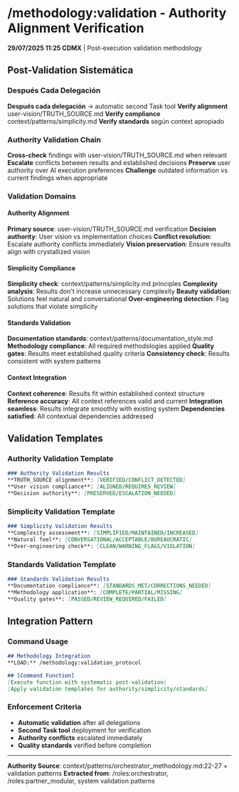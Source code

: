 # /methodology:validation - Authority Alignment Verification

**29/07/2025 11:25 CDMX** | Post-execution validation methodology

## Post-Validation Sistemática

### Después Cada Delegación
**Después cada delegación** → automatic second Task tool
**Verify alignment** user-vision/TRUTH_SOURCE.md
**Verify compliance** context/patterns/simplicity.md
**Verify standards** según context apropiado

### Authority Validation Chain
**Cross-check** findings with user-vision/TRUTH_SOURCE.md when relevant
**Escalate** conflicts between results and established decisions
**Preserve** user authority over AI execution preferences
**Challenge** outdated information vs current findings when appropriate

### Validation Domains

#### Authority Alignment
**Primary source**: user-vision/TRUTH_SOURCE.md verification
**Decision authority**: User vision vs implementation choices
**Conflict resolution**: Escalate authority conflicts immediately
**Vision preservation**: Ensure results align with crystallized vision

#### Simplicity Compliance
**Simplicity check**: context/patterns/simplicity.md principles
**Complexity analysis**: Results don't increase unnecessary complexity
**Beauty validation**: Solutions feel natural and conversational
**Over-engineering detection**: Flag solutions that violate simplicity

#### Standards Validation
**Documentation standards**: context/patterns/documentation_style.md
**Methodology compliance**: All required methodologies applied
**Quality gates**: Results meet established quality criteria
**Consistency check**: Results consistent with system patterns

#### Context Integration
**Context coherence**: Results fit within established context structure
**Reference accuracy**: All context references valid and current
**Integration seamless**: Results integrate smoothly with existing system
**Dependencies satisfied**: All contextual dependencies addressed

## Validation Templates

### Authority Validation Template
```markdown
### Authority Validation Results
**TRUTH_SOURCE alignment**: [VERIFIED/CONFLICT_DETECTED]
**User vision compliance**: [ALIGNED/REQUIRES_REVIEW]
**Decision authority**: [PRESERVED/ESCALATION_NEEDED]
```

### Simplicity Validation Template
```markdown
### Simplicity Validation Results
**Complexity assessment**: [SIMPLIFIED/MAINTAINED/INCREASED]
**Natural feel**: [CONVERSATIONAL/ACCEPTABLE/BUREAUCRATIC]
**Over-engineering check**: [CLEAN/WARNING_FLAGS/VIOLATION]
```

### Standards Validation Template
```markdown
### Standards Validation Results
**Documentation compliance**: [STANDARDS_MET/CORRECTIONS_NEEDED]
**Methodology application**: [COMPLETE/PARTIAL/MISSING]
**Quality gates**: [PASSED/REVIEW_REQUIRED/FAILED]
```

## Integration Pattern

### Command Usage
```markdown
## Methodology Integration
**LOAD:** /methodology:validation_protocol

## [Command Function]
[Execute function with systematic post-validation]
[Apply validation templates for authority/simplicity/standards]
```

### Enforcement Criteria
- **Automatic validation** after all delegations
- **Second Task tool** deployment for verification
- **Authority conflicts** escalated immediately
- **Quality standards** verified before completion

---
**Authority Source**: context/patterns/orchestrator_methodology.md:22-27 + validation patterns
**Extracted from**: /roles:orchestrator, /roles:partner_modular, system validation patterns